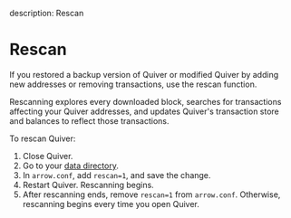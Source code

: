 description: Rescan
<!--- END of page meta data -->

# Rescan

If you restored a backup version of Quiver or modified Quiver by adding new addresses or removing transactions, use the rescan function.

Rescanning explores every downloaded block, searches for transactions affecting your Quiver addresses, and updates Quiver's transaction store and balances to reflect those transactions.

To rescan Quiver:

1. Close Quiver.
1. Go to your [data directory](../troubleshoot/find-data-dir.md).
1. In `arrow.conf`, add `rescan=1`, and save the change.
1. Restart Quiver. Rescanning begins.
1. After rescanning ends, remove `rescan=1` from `arrow.conf`. Otherwise, rescanning begins every time you open Quiver.
